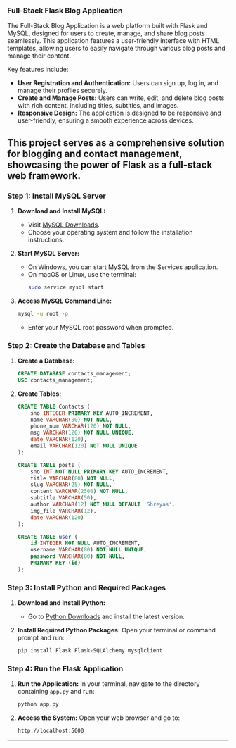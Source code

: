 
### Full-Stack Flask Blog Application

The Full-Stack Blog Application is a web platform built with Flask and MySQL, designed for users to create, manage, and share blog posts seamlessly. This application features a user-friendly interface with HTML templates, allowing users to easily navigate through various blog posts and manage their content.

Key features include:
- **User Registration and Authentication:** Users can sign up, log in, and manage their profiles securely.
- **Create and Manage Posts:** Users can write, edit, and delete blog posts with rich content, including titles, subtitles, and images.
- **Responsive Design:** The application is designed to be responsive and user-friendly, ensuring a smooth experience across devices.

This project serves as a comprehensive solution for blogging and contact management, showcasing the power of Flask as a full-stack web framework.
---
### Step 1: Install MySQL Server

1. **Download and Install MySQL:**
   - Visit [MySQL Downloads](https://dev.mysql.com/downloads/mysql/).
   - Choose your operating system and follow the installation instructions.

2. **Start MySQL Server:**
   - On Windows, you can start MySQL from the Services application.
   - On macOS or Linux, use the terminal:
     ```bash
     sudo service mysql start
     ```

3. **Access MySQL Command Line:**
   ```bash
   mysql -u root -p
   ```
   - Enter your MySQL root password when prompted.

### Step 2: Create the Database and Tables

1. **Create a Database:**
   ```sql
   CREATE DATABASE contacts_management;
   USE contacts_management;
   ```

2. **Create Tables:**
   ```sql
   CREATE TABLE Contacts (
       sno INTEGER PRIMARY KEY AUTO_INCREMENT,
       name VARCHAR(80) NOT NULL,
       phone_num VARCHAR(120) NOT NULL,
       msg VARCHAR(120) NOT NULL UNIQUE,
       date VARCHAR(120),
       email VARCHAR(120) NOT NULL UNIQUE
   );

   CREATE TABLE posts (
       sno INT NOT NULL PRIMARY KEY AUTO_INCREMENT,
       title VARCHAR(80) NOT NULL,
       slug VARCHAR(25) NOT NULL,
       content VARCHAR(2500) NOT NULL,
       subtitle VARCHAR(50),
       author VARCHAR(12) NOT NULL DEFAULT 'Shreyas',
       img_file VARCHAR(12),
       date VARCHAR(120)
   );

   CREATE TABLE user (
       id INTEGER NOT NULL AUTO_INCREMENT,
       username VARCHAR(80) NOT NULL UNIQUE,
       password VARCHAR(80) NOT NULL,
       PRIMARY KEY (id)
   );
   ```

### Step 3: Install Python and Required Packages

1. **Download and Install Python:**
   - Go to [Python Downloads](https://www.python.org/downloads/) and install the latest version.

2. **Install Required Python Packages:**
   Open your terminal or command prompt and run:
   ```bash
   pip install Flask Flask-SQLAlchemy mysqlclient
   ```

### Step 4: Run the Flask Application

1. **Run the Application:**
   In your terminal, navigate to the directory containing `app.py` and run:
   ```bash
   python app.py
   ```

2. **Access the System:**
   Open your web browser and go to:
   ```
   http://localhost:5000
   ```
---
